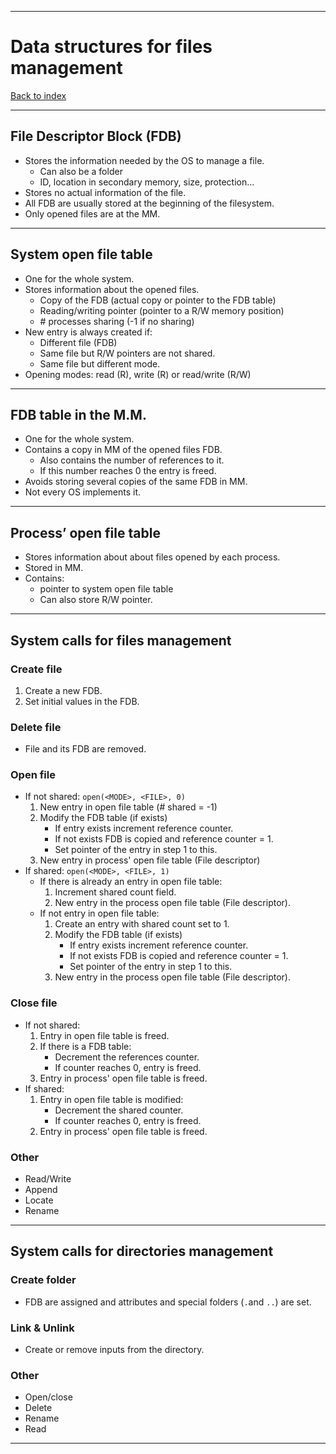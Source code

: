 
---
# Data structures for files management

[Back to index](../README.md)

---
## File Descriptor Block (FDB)

- Stores the information needed by the OS to manage a file.
	- Can also be a folder
	- ID, location in secondary memory, size, protection...
- Stores no actual information of the file.
- All FDB are usually stored at the beginning of the filesystem.
- Only opened files are at the MM.

---
## System open file table

- One for the whole system.
- Stores information about the opened files.
	- Copy of the FDB (actual copy or pointer to the FDB table)
	- Reading/writing pointer (pointer to a R/W memory position)
	-  \# processes sharing (-1 if no sharing)
- New entry is always created if:
	- Different file (FDB)
	- Same file but R/W pointers are not shared.
	- Same file but different mode.
- Opening modes: read (R), write (R) or read/write (R/W)

---
## FDB table in the M.M.

- One for the whole system.
- Contains a copy in MM of the opened files FDB.
	- Also contains the number of references to it.
	- If this number reaches 0 the entry is freed.
- Avoids storing several copies of the same FDB in MM.
- Not every OS implements it.


---
## Process’ open file table

- Stores information about about files opened by each process.
- Stored in MM.
- Contains:
	- pointer to system open file table
	- Can also store R/W pointer.

---
## System calls for files management

### Create file
1. Create a new FDB.
2. Set initial values in the FDB.
### Delete file
- File and its FDB are removed.
### Open file
- If not shared:  `open(<MODE>, <FILE>, 0)`
	1. New entry in open file table (# shared = -1)
	2. Modify the FDB table (if exists)
		- If entry exists increment reference counter.
		- If not exists FDB is copied and reference counter = 1.
		- Set pointer of the entry in step 1 to this.
	3. New entry in process' open file table (File descriptor)
- If shared: `open(<MODE>, <FILE>, 1)`
	- If there is already an entry in open file table:
		1. Increment shared count field.
		2. New entry in the process open file table (File descriptor).
	- If not entry in open file table:
		1. Create an entry with shared count set to 1.
		2. Modify the FDB table (if exists)
			- If entry exists increment reference counter.
			- If not exists FDB is copied and reference counter = 1.
			- Set pointer of the entry in step 1 to this.
		3. New entry in the process open file table (File descriptor).
### Close file
- If not shared:
	1. Entry in open file table is freed.
	2. If there is a FDB table:
		- Decrement the references counter.
		- If counter reaches 0, entry is freed.
	3. Entry in process' open file table is freed.
- If shared:
	1. Entry in open file table is modified:
		- Decrement the shared counter.
		- If counter reaches 0, entry is freed.
	1. Entry in process' open file table is freed.
### Other
- Read/Write
- Append
- Locate
- Rename
---
## System calls for directories management
### Create folder
- FDB are assigned and attributes and special folders (`.`and `..`) are set.
### Link & Unlink
- Create or remove inputs from the directory.
### Other
- Open/close
- Delete
- Rename
- Read
---
